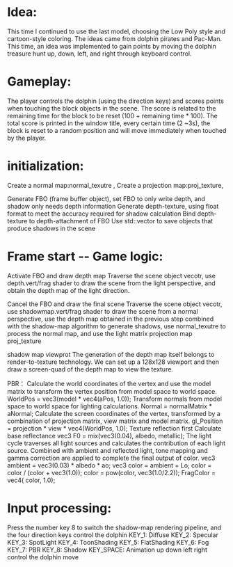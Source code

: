 # Idea:
This time I continued to use the last model, choosing the Low Poly style and cartoon-style coloring. The ideas came from dolphin pirates and Pac-Man. This time, an idea was implemented to gain points by moving the dolphin treasure hunt up, down, left, and right through keyboard control.
# Gameplay:
The player controls the dolphin (using the direction keys) and scores points when touching the block objects in the scene. The score is related to the remaining time for the block to be reset (100 + remaining time * 100). The total score is printed in the window title, every certain time (2 ~3s), the block is reset to a random position and will move immediately when touched by the player.
# initialization:
Create a normal map:normal_texutre ,
Create a projection map:proj_texture,

Generate FBO (frame buffer object), set FBO to only write depth, and shadow only needs depth information
Generate depth-texture, using float format to meet the accuracy required for shadow calculation
Bind depth-texture to depth-attachment of FBO
Use std::vector to save objects that produce shadows in the scene

# Frame start -- Game logic:

Activate FBO and draw depth map
Traverse the scene object vecotr, use depth.vert/frag shader to draw the scene from the light perspective, and obtain the depth map of the light direction.

Cancel the FBO and draw the final scene
Traverse the scene object vecotr, use shadowmap.vert/frag shader to draw the scene from a normal perspective, use the depth map obtained in the previous step combined with the shadow-map algorithm to generate shadows, use normal_texutre to process the normal map, and use the light matrix projection map proj_texture

shadow map viewprot
The generation of the depth map itself belongs to render-to-texture technology. We can set up a 128x128 viewport and then draw a screen-quad of the depth map to view the texture.

PBR：
Calculate the world coordinates of the vertex and use the model matrix to transform the vertex position from model space to world space.
WorldPos = vec3(model * vec4(aPos, 1.0));
Transform normals from model space to world space for lighting calculations.
Normal = normalMatrix * aNormal;
Calculate the screen coordinates of the vertex, transformed by a combination of projection matrix, view matrix and model matrix.
gl_Position = projection * view * vec4(WorldPos, 1.0);
Texture reflection first
Calculate base reflectance
vec3 F0 = mix(vec3(0.04), albedo, metallic);
The light cycle traverses all light sources and calculates the contribution of each light source.
Combined with ambient and reflected light, tone mapping and gamma correction are applied to complete the final output of color.
vec3 ambient = vec3(0.03) * albedo * ao; vec3 color = ambient + Lo; color = color / (color + vec3(1.0)); color = pow(color, vec3(1.0/2.2)); FragColor = vec4( color, 1.0);

# Input processing:
Press the number key 8 to switch the shadow-map rendering pipeline, and the four direction keys control the dolphin 
KEY_1: 
Diffuse
KEY_2:
  Specular
KEY_3:
  SpotLight
KEY_4:
  ToonShading
KEY_5:
  FlatShading 
KEY_6:
	  	Fog 
KEY_7:
	  	PBR 
KEY_8:
	  	Shadow
 KEY_SPACE:
	  	Animation
  up down left right control the dolphin move

